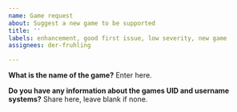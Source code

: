 ```yaml
---
name: Game request
about: Suggest a new game to be supported
title: ''
labels: enhancement, good first issue, low severity, new game
assignees: der-fruhling

---
```


**What is the name of the game?**
Enter here.

**Do you have any information about the games UID and username systems?**
Share here, leave blank if none.
